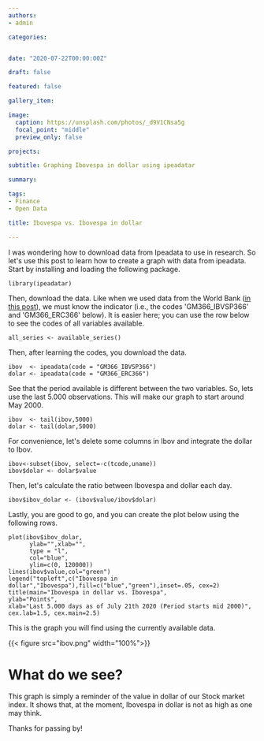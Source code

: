 ```yaml
---
authors:
- admin

categories: 


date: "2020-07-22T00:00:00Z"

draft: false

featured: false

gallery_item:

image:
  caption: https://unsplash.com/photos/_d9V1CNsa5g
  focal_point: "middle"
  preview_only: false

projects:

subtitle: Graphing Ibovespa in dollar using ipeadatar

summary: 

tags:
- Finance
- Open Data

title: Ibovespa vs. Ibovespa in dollar

---
```


I was wondering how to download data from Ipeadata to use in research. So let's use this post to learn how to create a graph with data from ipeadata. Start by installing and loading the following package. 

    library(ipeadatar)
    
Then, download the data. Like when we used data from the World Bank ([in this post](https://henriquemartins.net/post/2020-07-18-nr-listed-firms/)), we must know the indicator (i.e., the codes 'GM366_IBVSP366' and 'GM366_ERC366' below). It is easier here; you can use the row below to see the codes of all variables available.

    all_series <- available_series()

Then, after learning the codes, you download the data.  

    ibov  <- ipeadata(code = "GM366_IBVSP366")
    dolar <- ipeadata(code = "GM366_ERC366")

    
See that the period available is different between the two variables. So, lets use the last 5.000 observations. This will make our graph to start around May 2000.

    ibov  <- tail(ibov,5000)
    dolar <- tail(dolar,5000)

For convenience, let's delete some columns in Ibov and integrate the dollar to Ibov. 

    ibov<-subset(ibov, select=-c(tcode,uname))
    ibov$dolar <- dolar$value

Then, let's calculate the ratio between Ibovespa and dollar each day.     
    
    ibov$ibov_dolar <- (ibov$value/ibov$dolar)

    
Lastly, you are good to go, and you can create the plot below using the following rows.

    plot(ibov$ibov_dolar,
          ylab="",xlab="",
          type = "l", 
          col="blue",
          ylim=c(0, 120000))
    lines(ibov$value,col="green")
    legend("topleft",c("Ibovespa in dollar","Ibovespa"),fill=c("blue","green"),inset=.05, cex=2)
    title(main="Ibovespa in dollar vs. Ibovespa",
    ylab="Points", 
    xlab="Last 5.000 days as of July 21th 2020 (Period starts mid 2000)", cex.lab=1.5, cex.main=2.5)  
 

This is the graph you will find using the currently available data.

{{< figure src="ibov.png"  width="100%">}}



# What do we see?       
                 
This graph is simply a reminder of the value in dollar of our Stock market index. It shows that, at the moment, Ibovespa in dollar is not as high as one may think.

Thanks for passing by!

